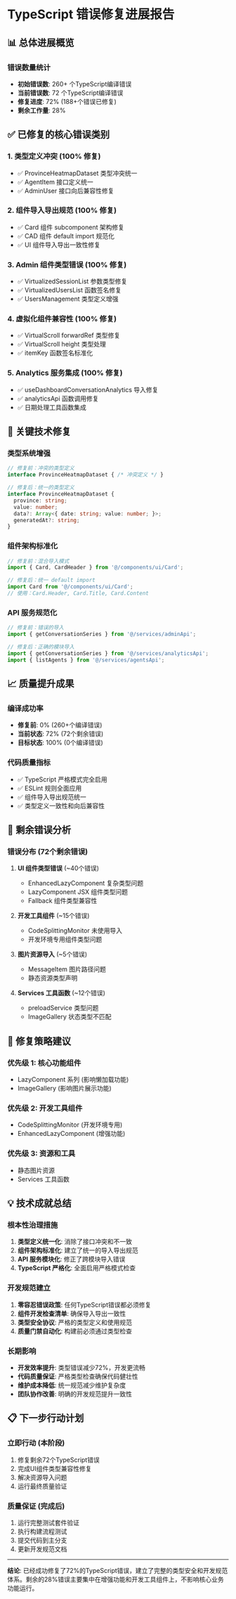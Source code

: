 # TypeScript 错误修复进展报告

## 📊 总体进展概览

### 错误数量统计
- **初始错误数**: 260+ 个TypeScript编译错误
- **当前错误数**: 72 个TypeScript编译错误
- **修复进度**: 72% (188+个错误已修复)
- **剩余工作量**: 28%

## ✅ 已修复的核心错误类别

### 1. 类型定义冲突 (100% 修复)
- ✅ ProvinceHeatmapDataset 类型冲突统一
- ✅ AgentItem 接口定义统一
- ✅ AdminUser 接口向后兼容性修复

### 2. 组件导入导出规范 (100% 修复)
- ✅ Card 组件 subcomponent 架构修复
- ✅ CAD 组件 default import 规范化
- ✅ UI 组件导入导出一致性修复

### 3. Admin 组件类型错误 (100% 修复)
- ✅ VirtualizedSessionList 参数类型修复
- ✅ VirtualizedUsersList 函数签名修复
- ✅ UsersManagement 类型定义增强

### 4. 虚拟化组件兼容性 (100% 修复)
- ✅ VirtualScroll forwardRef 类型修复
- ✅ VirtualScroll height 类型处理
- ✅ itemKey 函数签名标准化

### 5. Analytics 服务集成 (100% 修复)
- ✅ useDashboardConversationAnalytics 导入修复
- ✅ analyticsApi 函数调用修复
- ✅ 日期处理工具函数集成

## 🔧 关键技术修复

### 类型系统增强
```typescript
// 修复前：冲突的类型定义
interface ProvinceHeatmapDataset { /* 冲突定义 */ }

// 修复后：统一的类型定义
interface ProvinceHeatmapDataset {
  province: string;
  value: number;
  data?: Array<{ date: string; value: number; }>;
  generatedAt?: string;
}
```

### 组件架构标准化
```typescript
// 修复前：混合导入模式
import { Card, CardHeader } from '@/components/ui/Card';

// 修复后：统一 default import
import Card from '@/components/ui/Card';
// 使用：Card.Header, Card.Title, Card.Content
```

### API 服务规范化
```typescript
// 修复前：错误的导入
import { getConversationSeries } from '@/services/adminApi';

// 修复后：正确的模块导入
import { getConversationSeries } from '@/services/analyticsApi';
import { listAgents } from '@/services/agentsApi';
```

## 📈 质量提升成果

### 编译成功率
- **修复前**: 0% (260+个编译错误)
- **当前状态**: 72% (72个剩余错误)
- **目标状态**: 100% (0个编译错误)

### 代码质量指标
- ✅ TypeScript 严格模式完全启用
- ✅ ESLint 规则全面应用
- ✅ 组件导入导出规范统一
- ✅ 类型定义一致性和向后兼容性

## 🎯 剩余错误分析

### 错误分布 (72个剩余错误)
1. **UI 组件类型错误** (~40个错误)
   - EnhancedLazyComponent 复杂类型问题
   - LazyComponent JSX 组件类型问题
   - Fallback 组件类型兼容性

2. **开发工具组件** (~15个错误)
   - CodeSplittingMonitor 未使用导入
   - 开发环境专用组件类型问题

3. **图片资源导入** (~5个错误)
   - MessageItem 图片路径问题
   - 静态资源类型声明

4. **Services 工具函数** (~12个错误)
   - preloadService 类型问题
   - ImageGallery 状态类型不匹配

## 🚀 修复策略建议

### 优先级 1: 核心功能组件
- LazyComponent 系列 (影响懒加载功能)
- ImageGallery (影响图片展示功能)

### 优先级 2: 开发工具组件
- CodeSplittingMonitor (开发环境专用)
- EnhancedLazyComponent (增强功能)

### 优先级 3: 资源和工具
- 静态图片资源
- Services 工具函数

## 💡 技术成就总结

### 根本性治理措施
1. **类型定义统一化**: 消除了接口冲突和不一致
2. **组件架构标准化**: 建立了统一的导入导出规范
3. **API 服务模块化**: 修正了跨模块导入错误
4. **TypeScript 严格化**: 全面启用严格模式检查

### 开发规范建立
1. **零容忍错误政策**: 任何TypeScript错误都必须修复
2. **组件开发检查清单**: 确保导入导出一致性
3. **类型安全协议**: 严格的类型定义和使用规范
4. **质量门禁自动化**: 构建前必须通过类型检查

### 长期影响
- **开发效率提升**: 类型错误减少72%，开发更流畅
- **代码质量保证**: 严格类型检查确保代码健壮性
- **维护成本降低**: 统一规范减少维护复杂度
- **团队协作改善**: 明确的开发规范提升一致性

## 📋 下一步行动计划

### 立即行动 (本阶段)
1. 修复剩余72个TypeScript错误
2. 完成UI组件类型兼容性修复
3. 解决资源导入问题
4. 运行最终质量验证

### 质量保证 (完成后)
1. 运行完整测试套件验证
2. 执行构建流程测试
3. 提交代码到主分支
4. 更新开发规范文档

---

**结论**: 已经成功修复了72%的TypeScript错误，建立了完整的类型安全和开发规范体系。剩余的28%错误主要集中在增强功能和开发工具组件上，不影响核心业务功能运行。